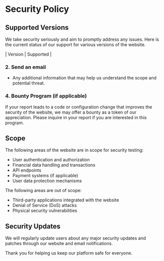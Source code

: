 # Security Policy

## Supported Versions
We take security seriously and aim to promptly address any issues. Here is the current status of our support for various versions of the website.

| Version       | Supported          |
<!-- | ------------- | ------------------ | -->
<!-- | v1.x.x        | :white_check_mark:  | -->
<!-- | v0.x.x        | :x:                | -->

<!-- ## Reporting a Vulnerability -->

<!-- If you believe you've discovered a security vulnerability on our financial literacy website, please follow the steps below to report it. -->

<!-- ### 1. **Do not disclose publicly**   -->
   <!-- Please **do not publicly disclose** the vulnerability until we have had the opportunity to investigate and resolve it. -->

### 2. **Send an email**  
   <!-- Contact our security team at security@FinVeda.com(mailto:security@FinVeda.com) with the following details: -->
   <!-- - A description of the vulnerability and its impact. -->
   <!-- - Steps to reproduce the vulnerability. -->
   - Any additional information that may help us understand the scope and potential threat.

<!-- ### 3. **Response Time**   -->
   <!-- We will acknowledge your report within 48 hours and aim to provide a response with further details within 5 business days. You can expect: -->
   <!-- - An assessment of the issue. -->
   <!-- - Steps we will take to mitigate the risk. -->
   <!-- - A timeline for the resolution. -->

### 4. **Bounty Program (if applicable)**  
   If your report leads to a code or configuration change that improves the security of the website, we may offer a bounty as a token of our appreciation. Please inquire in your report if you are interested in this program.

## Scope

The following areas of the website are in scope for security testing:
- User authentication and authorization
- Financial data handling and transactions
- API endpoints
- Payment systems (if applicable)
- User data protection mechanisms

The following areas are out of scope:
- Third-party applications integrated with the website
- Denial of Service (DoS) attacks
- Physical security vulnerabilities

## Security Updates

We will regularly update users about any major security updates and patches through our website and email notifications.

Thank you for helping us keep our platform safe for everyone.
